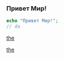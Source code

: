 ### Привет Мир!

```php
echo "Привет Мир!";
// da
```

[the](laboratory.html#theme-1-sub-list-2-2.2)


<a onclick="test(laboratory.html#theme-1-sub-list-2-2.2)" href="https://github.com/Maks1mio/osb-laboratory/blob/main/RU/Laboratory/1.%20%D0%A0%D0%B0%D1%81%D0%BA%D0%B0%D0%B4%D1%80%D0%BE%D0%B2%D0%BA%D0%B0/2.%20%D0%A0%D0%B0%D1%81%D0%BA%D0%B0%D0%B4%D1%80%D0%BE%D0%B2%D0%BA%D0%B0%20%D0%B8%20%D0%A1%D0%BA%D1%80%D0%B8%D0%BF%D1%82%D1%8B/2.2%20%D0%9E%D0%B1%D1%8A%D0%B5%D0%BA%D1%82%D1%8B%20%D0%B8%20%D1%81%D0%BB%D0%BE%D0%B8.md">the</a>
